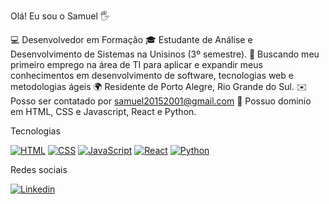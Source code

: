 Olá! Eu sou o Samuel 🖐️

💻 Desenvolvedor em Formação
🎓 Estudante de Análise e Desenvolvimento de Sistemas na Unisinos (3º semestre).
🚀 Buscando meu primeiro emprego na área de TI para aplicar e expandir meus conhecimentos em desenvolvimento de software, tecnologias web e metodologias ágeis
🌍 Residente de Porto Alegre, Rio Grande do Sul.
✉️ Posso ser contatado por samuel20152001@gmail.com
🧠 Possuo dominio em HTML, CSS e Javascript, React e Python.

Tecnologias

[![HTML](https://img.shields.io/badge/HTML5-E34F26?style=for-the-badge&logo=html5&logoColor=white)]()
[![CSS](https://img.shields.io/badge/CSS3-1572B6?style=for-the-badge&logo=css3&logoColor=white)]()
[![JavaScript](https://img.shields.io/badge/JavaScript-323330?style=for-the-badge&logo=javascript&logoColor=F7DF1E)]()
[![React](https://img.shields.io/badge/React-20232A?style=for-the-badge&logo=react&logoColor=61DAFB)]()
[![Python](https://img.shields.io/badge/Python-3776AB?style=for-the-badge&logo=python&logoColor=white)]()

Redes sociais


[![Linkedin](https://img.shields.io/badge/LinkedIn-0077B5?style=for-the-badge&logo=linkedin&logoColor=white)](https://www.linkedin.com/in/samuel-silverio-carvalho-silveira-33a28221a/)
